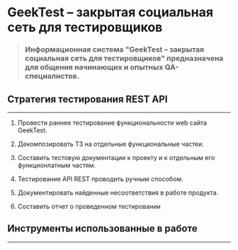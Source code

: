 # GeekTest – закрытая социальная сеть для тестировщиков

> ### Информационная система "GeekTest – закрытая cоциальная сеть для тестировщиков" предназначена для общения начинающих и опытных QA-специалистов.

## Стратегия тестирования REST API
---

1. Провести раннее тестирование функциональности web сайта GeekTest.

2. Декомпозировать ТЗ на отдельные функциональные частеи.

3. Составить тестовую документации к проекту и к отдельным его функционлатным частям. 
4. Тестирование API REST проводить ручным способом.
5. Документировать найденные несоответствия в работе продукта.
6. Составить отчет о проведенном тестировании

## Инструменты использованные в работе
----


